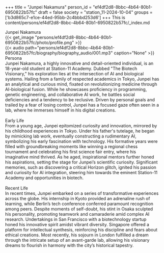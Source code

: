 +++
title = "Junpei Nakamura"
person_id = "ef4df2d8-8bbc-4b64-80b1-6950822b57fc"
draft = false
society = "station_11-2024-10-04"
groups = ['b3d865c7-e1ce-44ed-95bb-2c4bbbd253d6']
+++
This is content/persons/ef4df2d8-8bbc-4b64-80b1-6950822b57fc/_index.md

<script>
(function() {
    const personId = "ef4df2d8-8bbc-4b64-80b1-6950822b57fc";
    const societyId = "station_11-2024-10-04";

    // Set the selected person and society in localStorage
    localStorage.setItem('selectedPerson', personId);
    localStorage.setItem('selectedSociety', societyId);

    // Automatically set the dropdowns based on this person's data
    const societySelect = document.getElementById('society-select');
    const personSelect = document.getElementById('person-select');

    if (societySelect) {
    societySelect.value = societyId;
    }
    if (personSelect) {
    personSelect.value = personId;
    }
})();
</script><div class="h1_1_right">Junpei Nakamura</div>{{< get_image "persons/ef4df2d8-8bbc-4b64-80b1-6950822b57fc/photo/profile.png" >}}
<br>
{{< audio
    path="persons/ef4df2d8-8bbc-4b64-80b1-6950822b57fc/biography/biography_audio/001.mp3" 
    caption="None"
>}}
<br>
<div class="h2">Persona</div><div class="plain">Junpei Nakamura, a highly innovative and detail-oriented individual, is an 18-year-old student at Station-11 Academy. Dubbed "The Biotech Visionary," his exploration lies at the intersection of AI and biological systems. Hailing from a family of respected academics in Tokyo, Junpei has an analytical and curious mind, fixated on revolutionizing medicine through AI-biological fusion. While he showcases proficiency in programming, genetic engineering, and collaborative AI work, he battles social deficiencies and a tendency to be reclusive. Driven by personal goals and trailed by a fear of losing control, Junpei has a focused gaze often seen in a lab, where he immerses himself in his digital creations.</div><br>
<div class="h2">Early Life</div><div class="plain">From a young age, Junpei epitomized curiosity and innovation, mirrored by his childhood experiences in Tokyo. Under his father's tutelage, he began by mimicking lab work, eventually constructing a rudimentary AI, symbolizing his early fascination with technology. His formative years were filled with groundbreaking moments like winning a regional chess tournament and celebrating his first science fair entry, where his imaginative mind thrived. As he aged, inspirational mentors further honed his aspirations, setting the stage for Junpei’s scientific curiosity. Significant memories, such as discovering a critical Horizon glitch, ignited his passion and curiosity for AI integration, steering him towards the eminent Station-11 Academy and opportunities in biotech.</div><br>
<div class="h2">Recent Life</div><div class="plain">In recent times, Junpei embarked on a series of transformative experiences across the globe. His internship in Kyoto provided an adrenaline rush of learning, while Berlin’s tech conference conferred paramount recognition among peers. Despite moments of self-doubt, his stint in Osaka sculpted his personality, promoting teamwork and camaraderie amid complex AI research. Undertakings in San Francisco with a biotechnology startup honed his innovative spirit amidst vibrant diversity. Singapore offered a platform for intellectual synthesis, reinforcing his discipline and fears about ethical creations. Most recently, his sojourn in London fulfilled a dream through the intricate setup of an avant-garde lab, allowing his visionary dreams to flourish in harmony with the city’s historical tapestry. </div><br>
